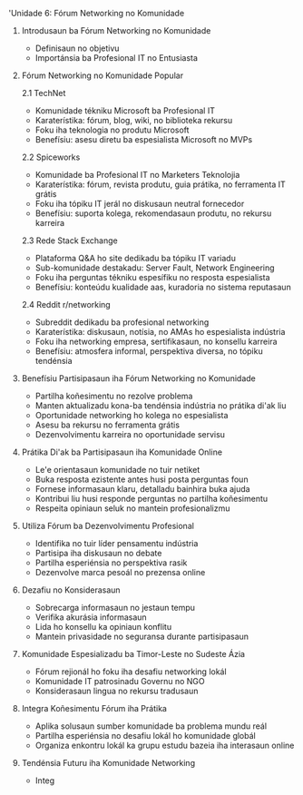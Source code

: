'Unidade 6: Fórum Networking no Komunidade

1. Introdusaun ba Fórum Networking no Komunidade
   - Definisaun no objetivu
   - Importánsia ba Profesional IT no Entusiasta

2. Fórum Networking no Komunidade Popular

   2.1 TechNet
   - Komunidade tékniku Microsoft ba Profesional IT
   - Karaterístika: fórum, blog, wiki, no biblioteka rekursu
   - Foku iha teknologia no produtu Microsoft
   - Benefísiu: asesu diretu ba espesialista Microsoft no MVPs

   2.2 Spiceworks
   - Komunidade ba Profesional IT no Marketers Teknolojia
   - Karaterístika: fórum, revista produtu, guia prátika, no ferramenta IT grátis
   - Foku iha tópiku IT jerál no diskusaun neutral fornecedor
   - Benefísiu: suporta kolega, rekomendasaun produtu, no rekursu karreira

   2.3 Rede Stack Exchange
   - Plataforma Q&A ho site dedikadu ba tópiku IT variadu
   - Sub-komunidade destakadu: Server Fault, Network Engineering
   - Foku iha perguntas tékniku espesífiku no resposta espesialista
   - Benefísiu: konteúdu kualidade aas, kuradoria no sistema reputasaun

   2.4 Reddit r/networking
   - Subreddit dedikadu ba profesional networking
   - Karaterístika: diskusaun, notísia, no AMAs ho espesialista indústria
   - Foku iha networking empresa, sertifikasaun, no konsellu karreira
   - Benefísiu: atmosfera informal, perspektiva diversa, no tópiku tendénsia

3. Benefísiu Partisipasaun iha Fórum Networking no Komunidade
   - Partilha koñesimentu no rezolve problema
   - Manten aktualizadu kona-ba tendénsia indústria no prátika di'ak liu
   - Oportunidade networking ho kolega no espesialista
   - Asesu ba rekursu no ferramenta grátis
   - Dezenvolvimentu karreira no oportunidade servisu

4. Prátika Di'ak ba Partisipasaun iha Komunidade Online
   - Le'e orientasaun komunidade no tuir netiket
   - Buka resposta ezistente antes husi posta perguntas foun
   - Fornese informasaun klaru, detalladu bainhira buka ajuda
   - Kontribui liu husi responde perguntas no partilha koñesimentu
   - Respeita opiniaun seluk no mantein profesionalizmu

5. Utiliza Fórum ba Dezenvolvimentu Profesional
   - Identifika no tuir líder pensamentu indústria
   - Partisipa iha diskusaun no debate
   - Partilha esperiénsia no perspektiva rasik
   - Dezenvolve marca pesoál no prezensa online

6. Dezafiu no Konsiderasaun
   - Sobrecarga informasaun no jestaun tempu
   - Verifika akurásia informasaun
   - Lida ho konsellu ka opiniaun konflitu
   - Mantein privasidade no seguransa durante partisipasaun

7. Komunidade Espesializadu ba Timor-Leste no Sudeste Ázia
   - Fórum rejionál ho foku iha desafiu networking lokál
   - Komunidade IT patrosinadu Governu no NGO
   - Konsiderasaun lingua no rekursu tradusaun

8. Integra Koñesimentu Fórum iha Prátika
   - Aplika solusaun sumber komunidade ba problema mundu reál
   - Partilha esperiénsia no desafiu lokál ho komunidade globál
   - Organiza enkontru lokál ka grupu estudu bazeia iha interasaun online

9. Tendénsia Futuru iha Komunidade Networking
   - Integ